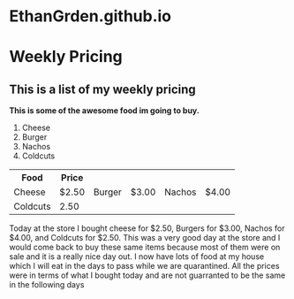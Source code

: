 # EthanGrden.github.io
# Weekly Pricing
## This is a list of my weekly pricing
__This is some of the awesome food im going to buy.__
<ol>
  <li> Cheese </li>
  <li> Burger </li>
  <li> Nachos </li>
  <li> Coldcuts </li>
  </ol>
<table style="width:100%">
  <tr>
    <th>Food</th>
    <th>Price</th>
   
  </tr>
  <tr>
    <td>Cheese</td>
    <td>$2.50</td>
    <td>Burger</td>
    <td>$3.00</td>
    <td>Nachos</td>
  <td>$4.00</td>
  </tr>
  <tr>
    <td>Coldcuts</td>
    <td>2.50</td>
  </tr>
</table>



Today at the store I bought cheese for $2.50, Burgers for $3.00, Nachos for $4.00, and Coldcuts for $2.50. This was a very good day at the store and I would come back to buy these same items because most of them were on sale and it is a really nice day out. I now have lots of food at my house which I will eat in the days to pass while we are quarantined. All the prices were in terms of what I bought today and are not guarranted to be the same in the following days
